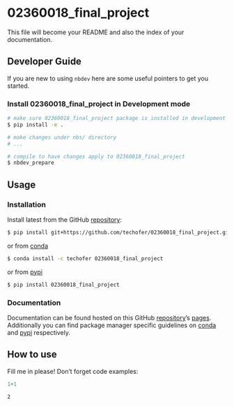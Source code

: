# 02360018_final_project


<!-- WARNING: THIS FILE WAS AUTOGENERATED! DO NOT EDIT! -->

This file will become your README and also the index of your
documentation.

## Developer Guide

If you are new to using `nbdev` here are some useful pointers to get you
started.

### Install 02360018_final_project in Development mode

``` sh
# make sure 02360018_final_project package is installed in development mode
$ pip install -e .

# make changes under nbs/ directory
# ...

# compile to have changes apply to 02360018_final_project
$ nbdev_prepare
```

## Usage

### Installation

Install latest from the GitHub
[repository](https://github.com/techofer/02360018_final_project):

``` sh
$ pip install git+https://github.com/techofer/02360018_final_project.git
```

or from [conda](https://anaconda.org/techofer/02360018_final_project)

``` sh
$ conda install -c techofer 02360018_final_project
```

or from [pypi](https://pypi.org/project/02360018_final_project/)

``` sh
$ pip install 02360018_final_project
```

### Documentation

Documentation can be found hosted on this GitHub
[repository](https://github.com/techofer/02360018_final_project)’s
[pages](https://techofer.github.io/02360018_final_project/).
Additionally you can find package manager specific guidelines on
[conda](https://anaconda.org/techofer/02360018_final_project) and
[pypi](https://pypi.org/project/02360018_final_project/) respectively.

## How to use

Fill me in please! Don’t forget code examples:

``` python
1+1
```

    2
